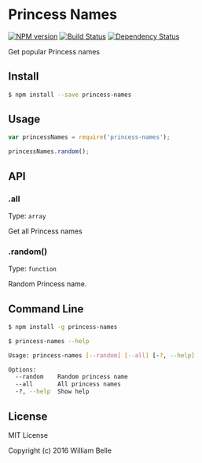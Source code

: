 Princess Names
==============

[![NPM version][npm-image]][npm-url]
[![Build Status][travis-image]][travis-url]
[![Dependency Status][gemnasium-image]][gemnasium-url]


Get popular Princess names

Install
-------

```bash
$ npm install --save princess-names
```

Usage
-----

```js
var princessNames = require('princess-names');

princessNames.random();
```

API
---

### .all

Type: `array`

Get all Princess names

### .random()

Type: `function`

Random Princess name.

Command Line
------------

```bash
$ npm install -g princess-names
```

```bash
$ princess-names --help

Usage: princess-names [--random] [--all] [-?, --help]

Options:
  --random    Random princess name
  --all       All princess names
  -?, --help  Show help
```

License
-------

MIT License

Copyright (c) 2016 William Belle

[npm-image]: https://img.shields.io/npm/v/princess-names.svg
[npm-url]: https://www.npmjs.com/package/princess-names
[travis-image]: https://travis-ci.org/williambelle/princess-names.svg?branch=master
[travis-url]: https://travis-ci.org/williambelle/princess-names
[gemnasium-image]: https://gemnasium.com/badges/github.com/williambelle/princess-names.svg
[gemnasium-url]: https://gemnasium.com/github.com/williambelle/princess-names
